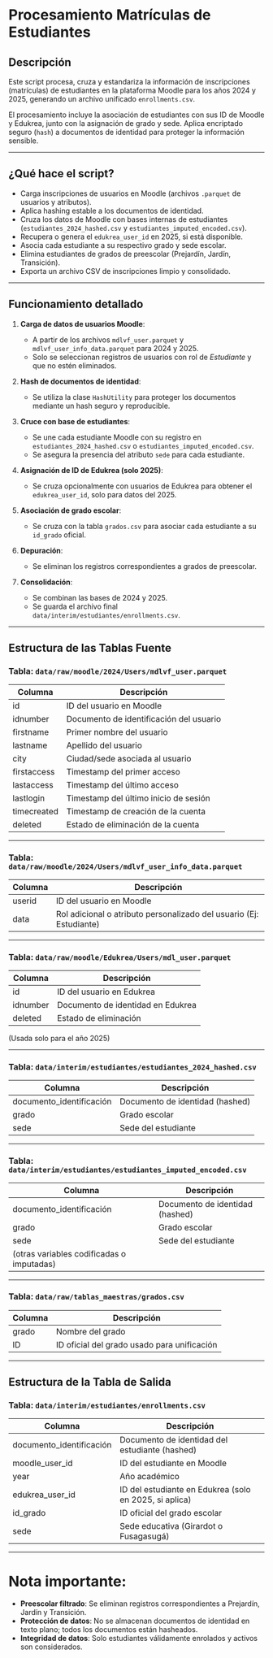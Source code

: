 # Procesamiento Matrículas de Estudiantes

## Descripción
Este script procesa, cruza y estandariza la información de inscripciones (matrículas) de estudiantes en la plataforma Moodle para los años 2024 y 2025, generando un archivo unificado `enrollments.csv`.

El procesamiento incluye la asociación de estudiantes con sus ID de Moodle y Edukrea, junto con la asignación de grado y sede. Aplica encriptado seguro (`hash`) a documentos de identidad para proteger la información sensible.

---

## ¿Qué hace el script?

- Carga inscripciones de usuarios en Moodle (archivos `.parquet` de usuarios y atributos).
- Aplica hashing estable a los documentos de identidad.
- Cruza los datos de Moodle con bases internas de estudiantes (`estudiantes_2024_hashed.csv` y `estudiantes_imputed_encoded.csv`).
- Recupera o genera el `edukrea_user_id` en 2025, si está disponible.
- Asocia cada estudiante a su respectivo grado y sede escolar.
- Elimina estudiantes de grados de preescolar (Prejardín, Jardín, Transición).
- Exporta un archivo CSV de inscripciones limpio y consolidado.

---

## Funcionamiento detallado

1. **Carga de datos de usuarios Moodle**:
   - A partir de los archivos `mdlvf_user.parquet` y `mdlvf_user_info_data.parquet` para 2024 y 2025.
   - Solo se seleccionan registros de usuarios con rol de *Estudiante* y que no estén eliminados.

2. **Hash de documentos de identidad**:
   - Se utiliza la clase `HashUtility` para proteger los documentos mediante un hash seguro y reproducible.

3. **Cruce con base de estudiantes**:
   - Se une cada estudiante Moodle con su registro en `estudiantes_2024_hashed.csv` o `estudiantes_imputed_encoded.csv`.
   - Se asegura la presencia del atributo `sede` para cada estudiante.

4. **Asignación de ID de Edukrea (solo 2025)**:
   - Se cruza opcionalmente con usuarios de Edukrea para obtener el `edukrea_user_id`, solo para datos del 2025.

5. **Asociación de grado escolar**:
   - Se cruza con la tabla `grados.csv` para asociar cada estudiante a su `id_grado` oficial.

6. **Depuración**:
   - Se eliminan los registros correspondientes a grados de preescolar.

7. **Consolidación**:
   - Se combinan las bases de 2024 y 2025.
   - Se guarda el archivo final `data/interim/estudiantes/enrollments.csv`.

---

## Estructura de las Tablas Fuente

### Tabla: `data/raw/moodle/2024/Users/mdlvf_user.parquet`
| **Columna** | **Descripción** |
|-------------|------------------|
| id | ID del usuario en Moodle |
| idnumber | Documento de identificación del usuario |
| firstname | Primer nombre del usuario |
| lastname | Apellido del usuario |
| city | Ciudad/sede asociada al usuario |
| firstaccess | Timestamp del primer acceso |
| lastaccess | Timestamp del último acceso |
| lastlogin | Timestamp del último inicio de sesión |
| timecreated | Timestamp de creación de la cuenta |
| deleted | Estado de eliminación de la cuenta |

---

### Tabla: `data/raw/moodle/2024/Users/mdlvf_user_info_data.parquet`
| **Columna** | **Descripción** |
|-------------|------------------|
| userid | ID del usuario en Moodle |
| data | Rol adicional o atributo personalizado del usuario (Ej: Estudiante) |

---

### Tabla: `data/raw/moodle/Edukrea/Users/mdl_user.parquet`
| **Columna** | **Descripción** |
|-------------|------------------|
| id | ID del usuario en Edukrea |
| idnumber | Documento de identidad en Edukrea |
| deleted | Estado de eliminación |

(Usada solo para el año 2025)

---

### Tabla: `data/interim/estudiantes/estudiantes_2024_hashed.csv`
| **Columna** | **Descripción** |
|-------------|------------------|
| documento_identificación | Documento de identidad (hashed) |
| grado | Grado escolar |
| sede | Sede del estudiante |

---

### Tabla: `data/interim/estudiantes/estudiantes_imputed_encoded.csv`
| **Columna** | **Descripción** |
|-------------|------------------|
| documento_identificación | Documento de identidad (hashed) |
| grado | Grado escolar |
| sede | Sede del estudiante |
| (otras variables codificadas o imputadas) |

---

### Tabla: `data/raw/tablas_maestras/grados.csv`
| **Columna** | **Descripción** |
|-------------|------------------|
| grado | Nombre del grado |
| ID | ID oficial del grado usado para unificación |

---

## Estructura de la Tabla de Salida

### Tabla: `data/interim/estudiantes/enrollments.csv`
| **Columna** | **Descripción** |
|-------------|------------------|
| documento_identificación | Documento de identidad del estudiante (hashed) |
| moodle_user_id | ID del estudiante en Moodle |
| year | Año académico |
| edukrea_user_id | ID del estudiante en Edukrea (solo en 2025, si aplica) |
| id_grado | ID oficial del grado escolar |
| sede | Sede educativa (Girardot o Fusagasugá) |

---

# Nota importante:
- **Preescolar filtrado**: Se eliminan registros correspondientes a Prejardín, Jardín y Transición.
- **Protección de datos**: No se almacenan documentos de identidad en texto plano; todos los documentos están hasheados.
- **Integridad de datos**: Solo estudiantes válidamente enrolados y activos son considerados.